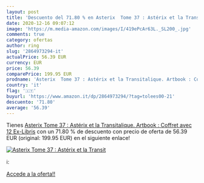 ```yaml
---
layout: post
title: 'Descuento del 71.80 % en Asterix  Tome 37 : Astérix et la Transit'
date: 2020-12-16 09:07:12
image: 'https://m.media-amazon.com/images/I/419ePcAr63L._SL200_.jpg'
comments: true
category: ofertas
author: ring
slug: '2864973294-it'
actualPrice: 56.39 EUR
currency: EUR
price: 56.39
comparePrice: 199.95 EUR
prodname: 'Asterix  Tome 37 : Astérix et la Transitalique. Artbook : Coffret avec 12 Ex-Libris'
country: 'it'
flag: '🇮🇹'
buyurl: 'https://www.amazon.it/dp/2864973294/?tag=tolees00-21'
descuento: '71.80'
average: '56.39'
---
```


Tienes [Asterix  Tome 37 : Astérix et la Transitalique. Artbook : Coffret avec 12 Ex-Libris](https://www.amazon.it/dp/2864973294/?tag=tolees00-21) con un 71.80 % de descuento con precio de oferta de 56.39 EUR (original: 199.95 EUR) en el siguiente enlace!

[![Asterix  Tome 37 : Astérix et la Transit](https://m.media-amazon.com/images/I/419ePcAr63L._SL200_.jpg)](https://www.amazon.it/dp/2864973294/?tag=tolees00-21)

ℹ️:


[Accede a la oferta!!](https://www.amazon.it/dp/2864973294/?tag=tolees00-21)
